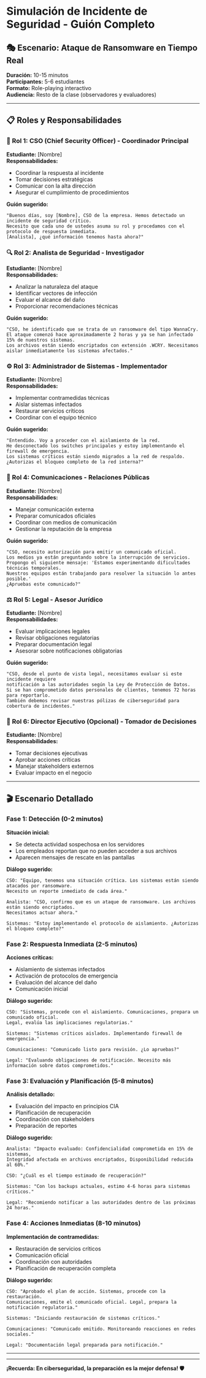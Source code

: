 # Simulación de Incidente de Seguridad - Guión Completo

## 🎭 **Escenario: Ataque de Ransomware en Tiempo Real**

**Duración:** 10-15 minutos  
**Participantes:** 5-6 estudiantes  
**Formato:** Role-playing interactivo  
**Audiencia:** Resto de la clase (observadores y evaluadores)

---

## 📋 **Roles y Responsabilidades**

### **🎯 Rol 1: CSO (Chief Security Officer) - Coordinador Principal**
**Estudiante:** [Nombre]  
**Responsabilidades:**
- Coordinar la respuesta al incidente
- Tomar decisiones estratégicas
- Comunicar con la alta dirección
- Asegurar el cumplimiento de procedimientos

**Guión sugerido:**
```
"Buenos días, soy [Nombre], CSO de la empresa. Hemos detectado un incidente de seguridad crítico. 
Necesito que cada uno de ustedes asuma su rol y procedamos con el protocolo de respuesta inmediata. 
[Analista], ¿qué información tenemos hasta ahora?"
```

### **🔍 Rol 2: Analista de Seguridad - Investigador**
**Estudiante:** [Nombre]  
**Responsabilidades:**
- Analizar la naturaleza del ataque
- Identificar vectores de infección
- Evaluar el alcance del daño
- Proporcionar recomendaciones técnicas

**Guión sugerido:**
```
"CSO, he identificado que se trata de un ransomware del tipo WannaCry. 
El ataque comenzó hace aproximadamente 2 horas y ya se han infectado 15% de nuestros sistemas. 
Los archivos están siendo encriptados con extensión .WCRY. Necesitamos aislar inmediatamente los sistemas afectados."
```

### **⚙️ Rol 3: Administrador de Sistemas - Implementador**
**Estudiante:** [Nombre]  
**Responsabilidades:**
- Implementar contramedidas técnicas
- Aislar sistemas infectados
- Restaurar servicios críticos
- Coordinar con el equipo técnico

**Guión sugerido:**
```
"Entendido. Voy a proceder con el aislamiento de la red. 
He desconectado los switches principales y estoy implementando el firewall de emergencia. 
Los sistemas críticos están siendo migrados a la red de respaldo. 
¿Autorizas el bloqueo completo de la red interna?"
```

### **📢 Rol 4: Comunicaciones - Relaciones Públicas**
**Estudiante:** [Nombre]  
**Responsabilidades:**
- Manejar comunicación externa
- Preparar comunicados oficiales
- Coordinar con medios de comunicación
- Gestionar la reputación de la empresa

**Guión sugerido:**
```
"CSO, necesito autorización para emitir un comunicado oficial. 
Los medios ya están preguntando sobre la interrupción de servicios. 
Propongo el siguiente mensaje: 'Estamos experimentando dificultades técnicas temporales. 
Nuestros equipos están trabajando para resolver la situación lo antes posible.' 
¿Apruebas este comunicado?"
```

### **⚖️ Rol 5: Legal - Asesor Jurídico**
**Estudiante:** [Nombre]  
**Responsabilidades:**
- Evaluar implicaciones legales
- Revisar obligaciones regulatorias
- Preparar documentación legal
- Asesorar sobre notificaciones obligatorias

**Guión sugerido:**
```
"CSO, desde el punto de vista legal, necesitamos evaluar si este incidente requiere 
notificación a las autoridades según la Ley de Protección de Datos. 
Si se han comprometido datos personales de clientes, tenemos 72 horas para reportarlo. 
También debemos revisar nuestras pólizas de ciberseguridad para cobertura de incidentes."
```

### **🎯 Rol 6: Director Ejecutivo (Opcional) - Tomador de Decisiones**
**Estudiante:** [Nombre]  
**Responsabilidades:**
- Tomar decisiones ejecutivas
- Aprobar acciones críticas
- Manejar stakeholders externos
- Evaluar impacto en el negocio

---

## 🎬 **Escenario Detallado**

### **Fase 1: Detección (0-2 minutos)**
**Situación inicial:**
- Se detecta actividad sospechosa en los servidores
- Los empleados reportan que no pueden acceder a sus archivos
- Aparecen mensajes de rescate en las pantallas

**Diálogo sugerido:**
```
CSO: "Equipo, tenemos una situación crítica. Los sistemas están siendo atacados por ransomware. 
Necesito un reporte inmediato de cada área."

Analista: "CSO, confirmo que es un ataque de ransomware. Los archivos están siendo encriptados. 
Necesitamos actuar ahora."

Sistemas: "Estoy implementando el protocolo de aislamiento. ¿Autorizas el bloqueo completo?"
```

### **Fase 2: Respuesta Inmediata (2-5 minutos)**
**Acciones críticas:**
- Aislamiento de sistemas infectados
- Activación de protocolos de emergencia
- Evaluación del alcance del daño
- Comunicación inicial

**Diálogo sugerido:**
```
CSO: "Sistemas, procede con el aislamiento. Comunicaciones, prepara un comunicado oficial. 
Legal, evalúa las implicaciones regulatorias."

Sistemas: "Sistemas críticos aislados. Implementando firewall de emergencia."

Comunicaciones: "Comunicado listo para revisión. ¿Lo apruebas?"

Legal: "Evaluando obligaciones de notificación. Necesito más información sobre datos comprometidos."
```

### **Fase 3: Evaluación y Planificación (5-8 minutos)**
**Análisis detallado:**
- Evaluación del impacto en principios CIA
- Planificación de recuperación
- Coordinación con stakeholders
- Preparación de reportes

**Diálogo sugerido:**
```
Analista: "Impacto evaluado: Confidencialidad comprometida en 15% de sistemas, 
Integridad afectada en archivos encriptados, Disponibilidad reducida al 60%."

CSO: "¿Cuál es el tiempo estimado de recuperación?"

Sistemas: "Con los backups actuales, estimo 4-6 horas para sistemas críticos."

Legal: "Recomiendo notificar a las autoridades dentro de las próximas 24 horas."
```

### **Fase 4: Acciones Inmediatas (8-10 minutos)**
**Implementación de contramedidas:**
- Restauración de servicios críticos
- Comunicación oficial
- Coordinación con autoridades
- Planificación de recuperación completa

**Diálogo sugerido:**
```
CSO: "Aprobado el plan de acción. Sistemas, procede con la restauración. 
Comunicaciones, emite el comunicado oficial. Legal, prepara la notificación regulatoria."

Sistemas: "Iniciando restauración de sistemas críticos."

Comunicaciones: "Comunicado emitido. Monitoreando reacciones en redes sociales."

Legal: "Documentación legal preparada para notificación."
```

---
---

**¡Recuerda: En ciberseguridad, la preparación es la mejor defensa! 🛡️** 
